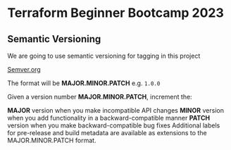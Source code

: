# Terraform Beginner Bootcamp 2023

## Semantic Versioning
We are going to use semantic versioning for tagging in this project

[Semver.org](https://semver.org/)

The format will be **MAJOR.MINOR.PATCH** e.g. `1.0.0`

Given a version number **MAJOR.MINOR.PATCH**, increment the:

**MAJOR** version when you make incompatible API changes
**MINOR** version when you add functionality in a backward-compatible manner
**PATCH** version when you make backward-compatible bug fixes
Additional labels for pre-release and build metadata are available as extensions to the MAJOR.MINOR.PATCH format.
